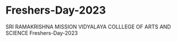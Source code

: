 # Freshers-Day-2023
 SRI RAMAKRISHNA MISSION VIDYALAYA COLLLEGE OF ARTS AND SCIENCE Freshers-Day-2023
